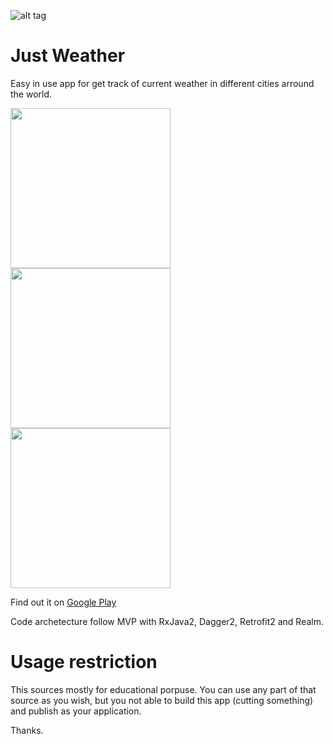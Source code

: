 ![alt tag](https://github.com/kidinov/Just_Weight/blob/master/publishing/banner.png)

# Just Weather
Easy in use app for get track of current weather in different cities arround the world. 

<img src="https://github.com/kidinov/Just-Weather/blob/master/screenshots/1.png" width="256">  <img src="https://github.com/kidinov/Just-Weather/blob/master/screenshots/2.png" width="256">  <img src="https://github.com/kidinov/Just-Weather/blob/master/screenshots/3.png" width="256">

Find out it on [Google Play](https://play.google.com/store/apps/details?id=org.kidinov.just_weather)

Code archetecture follow MVP with RxJava2, Dagger2, Retrofit2 and Realm.

# Usage restriction
This sources mostly for educational porpuse. You can use any part of that source as you wish, but you not able to build this app (cutting something) and publish as your application.

Thanks.


